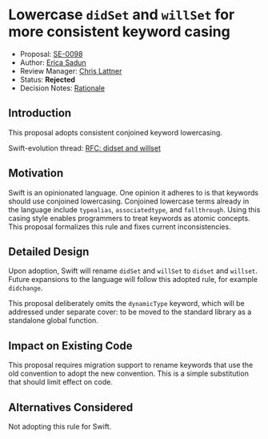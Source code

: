 # Lowercase `didSet` and `willSet` for more consistent keyword casing

* Proposal: [SE-0098](0098-didset-capitalization.md)
* Author: [Erica Sadun](https://github.com/erica)
* Review Manager: [Chris Lattner](http://github.com/lattner)
* Status: **Rejected**
* Decision Notes: [Rationale](https://lists.swift.org/pipermail/swift-evolution-announce/2016-June/000179.html)

## Introduction

This proposal adopts consistent conjoined keyword lowercasing.

Swift-evolution thread:
[RFC: didset and willset](https://lists.swift.org/pipermail/swift-evolution/Week-of-Mon-20160516/017959.html)

## Motivation

Swift is an opinionated language. One opinion it adheres to is that keywords should
use conjoined lowercasing. Conjoined lowercase terms already in the language include `typealias`, 
`associatedtype`, and `fallthrough`. Using this casing style enables programmers to treat 
keywords as atomic concepts. This proposal formalizes this rule and fixes current inconsistencies. 

## Detailed Design

Upon adoption, Swift will rename `didSet` and `willSet` to `didset` and `willset`.
Future expansions to the language will follow this adopted rule, for example `didchange`.

This proposal deliberately omits the `dynamicType` keyword, which will be addressed
under separate cover: to be moved to the standard library as a standalone global function.

## Impact on Existing Code

This proposal requires migration support to rename keywords that use the old convention to
adopt the new convention. This is a simple substitution that should limit effect on code.

## Alternatives Considered

Not adopting this rule for Swift.